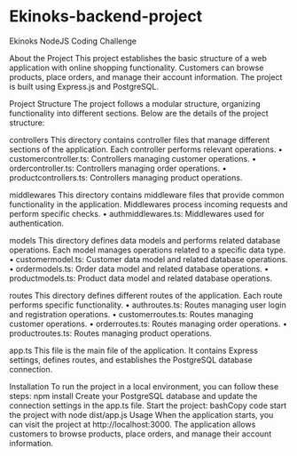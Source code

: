 # Ekinoks-backend-project
Ekinoks NodeJS Coding Challenge

About the Project
This project establishes the basic structure of a web application with online shopping functionality. Customers can browse products, place orders, and manage their account information. The project is built using Express.js and PostgreSQL.

Project Structure
The project follows a modular structure, organizing functionality into different sections. Below are the details of the project structure:

controllers
This directory contains controller files that manage different sections of the application. Each controller performs relevant operations.
• customercontroller.ts: Controllers managing customer operations.
• ordercontroller.ts: Controllers managing order operations.
• productcontrollers.ts: Controllers managing product operations.

middlewares
This directory contains middleware files that provide common functionality in the application. Middlewares process incoming requests and perform specific checks.
• authmiddlewares.ts: Middlewares used for authentication.

models
This directory defines data models and performs related database operations. Each model manages operations related to a specific data type.
• customermodel.ts: Customer data model and related database operations.
• ordermodels.ts: Order data model and related database operations.
• productmodels.ts: Product data model and related database operations.

routes
This directory defines different routes of the application. Each route performs specific functionality.
• authroutes.ts: Routes managing user login and registration operations.
• customerroutes.ts: Routes managing customer operations.
• orderroutes.ts: Routes managing order operations.
• productroutes.ts: Routes managing product operations.

app.ts
This file is the main file of the application. It contains Express settings, defines routes, and establishes the PostgreSQL database connection.

Installation
To run the project in a local environment, you can follow these steps:
npm install
Create your PostgreSQL database and update the connection settings in the app.ts file.
Start the project:
bashCopy code
start the project with node dist/app.js
Usage
When the application starts, you can visit the project at http://localhost:3000. The application allows customers to browse products, place orders, and manage their account information.








